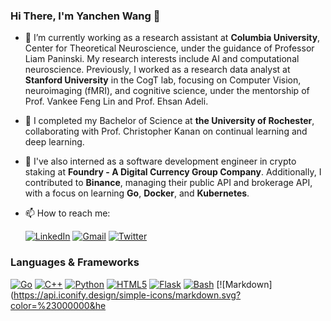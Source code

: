 ### Hi There, I'm Yanchen Wang 👋

- 🤔 I’m currently working as a research assistant at **Columbia University**, Center for Theoretical Neuroscience, under the guidance of Professor Liam Paninski. My research interests include AI and computational neuroscience. Previously, I worked as a research data analyst at **Stanford University** in the CogT lab, focusing on Computer Vision, neuroimaging (fMRI), and cognitive science, under the mentorship of Prof. Vankee Feng Lin and Prof. Ehsan Adeli.
- 🔭 I completed my Bachelor of Science at **the University of Rochester**, collaborating with Prof. Christopher Kanan on continual learning and deep learning.
- 🌱 I've also interned as a software development engineer in crypto staking at **Foundry - A Digital Currency Group Company**. Additionally, I contributed to **Binance**, managing their public API and brokerage API, with a focus on learning **Go**, **Docker**, and **Kubernetes**.
- 📫 How to reach me:
  
  [![LinkedIn](https://api.iconify.design/simple-icons/linkedin.svg?color=%230A66C2&height=20)](https://www.linkedin.com/in/yanchen-wang-yw/)
  [![Gmail](https://api.iconify.design/simple-icons/gmail.svg?color=%23EA4335&height=20)](mailto:yw4503@columbia.edu)
  [![Twitter](https://api.iconify.design/simple-icons/twitter.svg?color=%230084FF&height=20)](https://x.com/realPPWang)

### Languages & Frameworks

[![Go](https://api.iconify.design/simple-icons/go.svg?color=%2300ADD8&height=24)](https://go.dev/)
[![C++](https://api.iconify.design/simple-icons/cplusplus.svg?color=%2300599C&height=24)](https://www.cplusplus.com/)
[![Python](https://api.iconify.design/simple-icons/python.svg?color=%233776AB&height=24)](https://www.python.org/)
[![HTML5](https://api.iconify.design/simple-icons/html5.svg?color=%23E34F26&height=24)](https://html.spec.whatwg.org/)
[![Flask](https://api.iconify.design/simple-icons/flask.svg?color=%23000000&height=24)](https://flask.palletsprojects.com/)
[![Bash](https://api.iconify.design/simple-icons/gnubash.svg?color=%234EAA25&height=24)](https://www.gnu.org/software/bash/)
[![Markdown](https://api.iconify.design/simple-icons/markdown.svg?color=%23000000&he
